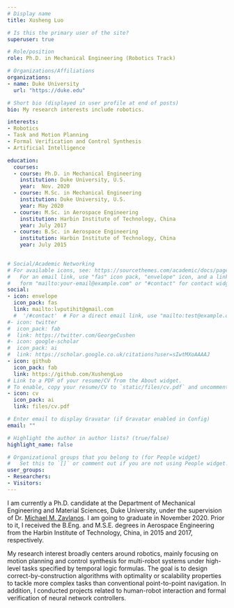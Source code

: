 ```yaml
---
# Display name
title: Xusheng Luo

# Is this the primary user of the site?
superuser: true

# Role/position
role: Ph.D. in Mechanical Engineering (Robotics Track)

# Organizations/Affiliations
organizations:
- name: Duke University
  url: "https://duke.edu"

# Short bio (displayed in user profile at end of posts)
bio: My research interests include robotics.

interests:
- Robotics
- Task and Motion Planning
- Formal Verification and Control Synthesis
- Artificial Intelligence

education:
  courses:
  - course: Ph.D. in Mechanical Engineering
    institution: Duke University, U.S.
    year:  Nov. 2020
  - course: M.Sc. in Mechanical Engineering
    institution: Duke University, U.S.
    year: May 2020
  - course: M.Sc. in Aerospace Engineering
    institution: Harbin Institute of Technology, China
    year: July 2017
  - course: B.Sc. in Aerospace Engineering
    institution: Harbin Institute of Technology, China
    year: July 2015
    

# Social/Academic Networking
# For available icons, see: https://sourcethemes.com/academic/docs/page-builder/#icons
#   For an email link, use "fas" icon pack, "envelope" icon, and a link in the
#   form "mailto:your-email@example.com" or "#contact" for contact widget.
social:
- icon: envelope
  icon_pack: fas
  link: mailto:lvputihit@gmail.com 
  #  '/#contact'  # For a direct email link, use "mailto:test@example.org".
#- icon: twitter
#  icon_pack: fab
#  link: https://twitter.com/GeorgeCushen
#- icon: google-scholar
#  icon_pack: ai
#  link: https://scholar.google.co.uk/citations?user=sIwtMXoAAAAJ
- icon: github
  icon_pack: fab
  link: https://github.com/XushengLuo
# Link to a PDF of your resume/CV from the About widget.
# To enable, copy your resume/CV to `static/files/cv.pdf` and uncomment the lines below.
- icon: cv
  icon_pack: ai
  link: files/cv.pdf

# Enter email to display Gravatar (if Gravatar enabled in Config)
email: ""

# Highlight the author in author lists? (true/false)
highlight_name: false

# Organizational groups that you belong to (for People widget)
#   Set this to `[]` or comment out if you are not using People widget.
user_groups:
- Researchers: 
- Visitors: 
---
```


I am currently a Ph.D. candidate at the Department of Mechanical Engineering and Material Sciences, Duke University, under the supervision of Dr. [Michael M. Zavlanos](http://people.duke.edu/~mz61/). I am going to graduate in November 2020. Prior to it, I received the B.Eng. and M.S.E. degrees in Aerospace Engineering from the Harbin Institute of Technology, China, in 2015 and 2017, respectively.

My research interest broadly centers around robotics, mainly focusing on motion planning and control synthesis for multi-robot systems under high-level tasks specified by temporal logic formulas. The goal is to design correct-by-construction algorithms with optimality or scalability properties to tackle more complex tasks than conventional point-to-point navigation. In addition, I conducted projects related to human-robot interaction and formal verification of neural network controllers.
 
